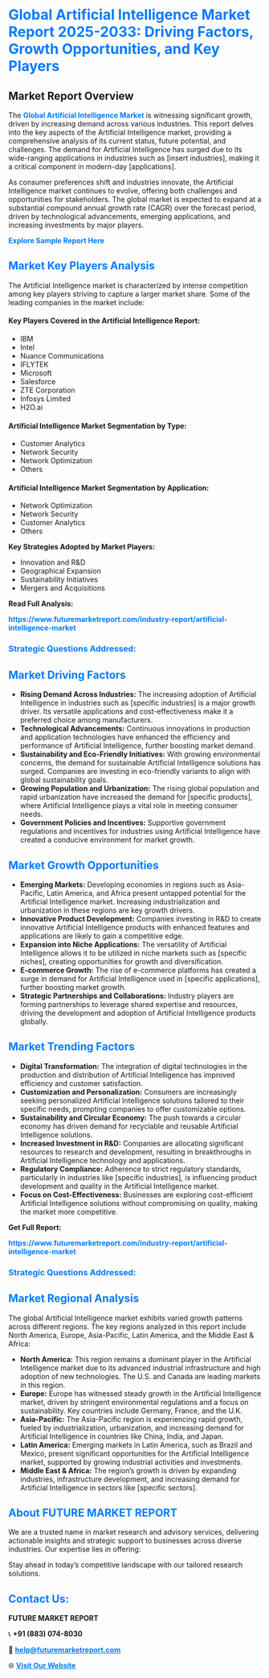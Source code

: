 <h1 style="color: #007BFF;">Global Artificial Intelligence Market Report 2025-2033: Driving Factors, Growth Opportunities, and Key Players</h1>

<section id="overview">
<h2>Market Report Overview</h2>
<p>The <a href="https://www.futuremarketreport.com/industry-report/artificial-intelligence-market" style="color: #007BFF; text-decoration: none;"><strong>Global Artificial Intelligence Market</strong></a> is witnessing significant growth, driven by increasing demand across various industries. This report delves into the key aspects of the Artificial Intelligence market, providing a comprehensive analysis of its current status, future potential, and challenges. The demand for Artificial Intelligence has surged due to its wide-ranging applications in industries such as [insert industries], making it a critical component in modern-day [applications].</p>
<p>As consumer preferences shift and industries innovate, the Artificial Intelligence market continues to evolve, offering both challenges and opportunities for stakeholders. The global market is expected to expand at a substantial compound annual growth rate (CAGR) over the forecast period, driven by technological advancements, emerging applications, and increasing investments by major players.</p>
</section>

<section id="overview">
<p><a href="https://www.futuremarketreport.com/request-sample/reportId=27036" style="color: #007BFF; text-decoration: none;"><strong>Explore Sample Report Here</strong></a></p>
</section>

<section id="key-players">
<h2 style="color: #007BFF;">Market Key Players Analysis</h2>
<p>The Artificial Intelligence market is characterized by intense competition among key players striving to capture a larger market share. Some of the leading companies in the market include:</p>
<h4>Key Players Covered in the Artificial Intelligence Report:</h4>
<ul><li>IBM</li><li>Intel</li><li>Nuance Communications</li><li>IFLYTEK</li><li>Microsoft</li><li>Salesforce</li><li>ZTE Corporation</li><li>Infosys Limited</li><li>H2O.ai</li></ul>
<h4>Artificial Intelligence Market Segmentation by Type:</h4>
<ul><li>Customer Analytics</li><li>Network Security</li><li>Network Optimization</li><li>Others</li></ul>

<h4>Artificial Intelligence Market Segmentation by Application:</h4>
<ul><li>Network Optimization</li><li>Network Security</li><li>Customer Analytics</li><li>Others</li></ul>
<p><strong>Key Strategies Adopted by Market Players:</strong></p>
<ul>
<li>Innovation and R&D</li>
<li>Geographical Expansion</li>
<li>Sustainability Initiatives</li>
<li>Mergers and Acquisitions</li>
</ul>
</section>

<section>
<p><strong>Read Full Analysis: </strong></p><a href="https://www.futuremarketreport.com/industry-report/artificial-intelligence-market" style="color: #007BFF; text-decoration: none;"><strong>https://www.futuremarketreport.com/industry-report/artificial-intelligence-market</strong></a>
<h3 style="color: #007BFF;">Strategic Questions Addressed:</h3>
</section>

<section id="driving-factors">
<h2 style="color: #007BFF;">Market Driving Factors</h2>
<ul>
<li><strong>Rising Demand Across Industries:</strong> The increasing adoption of Artificial Intelligence in industries such as [specific industries] is a major growth driver. Its versatile applications and cost-effectiveness make it a preferred choice among manufacturers.</li>
<li><strong>Technological Advancements:</strong> Continuous innovations in production and application technologies have enhanced the efficiency and performance of Artificial Intelligence, further boosting market demand.</li>
<li><strong>Sustainability and Eco-Friendly Initiatives:</strong> With growing environmental concerns, the demand for sustainable Artificial Intelligence solutions has surged. Companies are investing in eco-friendly variants to align with global sustainability goals.</li>
<li><strong>Growing Population and Urbanization:</strong> The rising global population and rapid urbanization have increased the demand for [specific products], where Artificial Intelligence plays a vital role in meeting consumer needs.</li>
<li><strong>Government Policies and Incentives:</strong> Supportive government regulations and incentives for industries using Artificial Intelligence have created a conducive environment for market growth.</li>
</ul>
</section>

<section id="growth-opportunities">
<h2 style="color: #007BFF;">Market Growth Opportunities</h2>
<ul>
<li><strong>Emerging Markets:</strong> Developing economies in regions such as Asia-Pacific, Latin America, and Africa present untapped potential for the Artificial Intelligence market. Increasing industrialization and urbanization in these regions are key growth drivers.</li>
<li><strong>Innovative Product Development:</strong> Companies investing in R&D to create innovative Artificial Intelligence products with enhanced features and applications are likely to gain a competitive edge.</li>
<li><strong>Expansion into Niche Applications:</strong> The versatility of Artificial Intelligence allows it to be utilized in niche markets such as [specific niches], creating opportunities for growth and diversification.</li>
<li><strong>E-commerce Growth:</strong> The rise of e-commerce platforms has created a surge in demand for Artificial Intelligence used in [specific applications], further boosting market growth.</li>
<li><strong>Strategic Partnerships and Collaborations:</strong> Industry players are forming partnerships to leverage shared expertise and resources, driving the development and adoption of Artificial Intelligence products globally.</li>
</ul>
</section>

<section id="trending-factors">
<h2 style="color: #007BFF;">Market Trending Factors</h2>
<ul>
<li><strong>Digital Transformation:</strong> The integration of digital technologies in the production and distribution of Artificial Intelligence has improved efficiency and customer satisfaction.</li>
<li><strong>Customization and Personalization:</strong> Consumers are increasingly seeking personalized Artificial Intelligence solutions tailored to their specific needs, prompting companies to offer customizable options.</li>
<li><strong>Sustainability and Circular Economy:</strong> The push towards a circular economy has driven demand for recyclable and reusable Artificial Intelligence solutions.</li>
<li><strong>Increased Investment in R&D:</strong> Companies are allocating significant resources to research and development, resulting in breakthroughs in Artificial Intelligence technology and applications.</li>
<li><strong>Regulatory Compliance:</strong> Adherence to strict regulatory standards, particularly in industries like [specific industries], is influencing product development and quality in the Artificial Intelligence market.</li>
<li><strong>Focus on Cost-Effectiveness:</strong> Businesses are exploring cost-efficient Artificial Intelligence solutions without compromising on quality, making the market more competitive.</li>
</ul>
</section>

<section>
<p><strong>Get Full Report: </strong></p><a href="https://www.futuremarketreport.com/industry-report/artificial-intelligence-market" style="color: #007BFF; text-decoration: none;"><strong>https://www.futuremarketreport.com/industry-report/artificial-intelligence-market</strong></a>
<h3 style="color: #007BFF;">Strategic Questions Addressed:</h3>
</section>


<section id="regional-analysis">
<h2 style="color: #007BFF;">Market Regional Analysis</h2>
<p>The global Artificial Intelligence market exhibits varied growth patterns across different regions. The key regions analyzed in this report include North America, Europe, Asia-Pacific, Latin America, and the Middle East & Africa:</p>
<ul>
<li><strong>North America:</strong> This region remains a dominant player in the Artificial Intelligence market due to its advanced industrial infrastructure and high adoption of new technologies. The U.S. and Canada are leading markets in this region.</li>
<li><strong>Europe:</strong> Europe has witnessed steady growth in the Artificial Intelligence market, driven by stringent environmental regulations and a focus on sustainability. Key countries include Germany, France, and the U.K.</li>
<li><strong>Asia-Pacific:</strong> The Asia-Pacific region is experiencing rapid growth, fueled by industrialization, urbanization, and increasing demand for Artificial Intelligence in countries like China, India, and Japan.</li>
<li><strong>Latin America:</strong> Emerging markets in Latin America, such as Brazil and Mexico, present significant opportunities for the Artificial Intelligence market, supported by growing industrial activities and investments.</li>
<li><strong>Middle East & Africa:</strong> The region’s growth is driven by expanding industries, infrastructure development, and increasing demand for Artificial Intelligence in sectors like [specific sectors].</li>
</ul>
</section>

<footer>
<h2 style="color: #007BFF;">About FUTURE MARKET REPORT</h2>
<p>We are a trusted name in market research and advisory services, delivering actionable insights and strategic support to businesses across diverse industries. Our expertise lies in offering:</p>

<p>Stay ahead in today’s competitive landscape with our tailored research solutions.</p>

<h2 style="color: #007BFF;">Contact Us:</h2>
<p><strong>FUTURE MARKET REPORT</strong></p>
<p>📞 <strong>+91 (883) 074-8030</strong></p>
<p>📧 <strong><a href="mailto:help@futuremarketreport.com" style="color: #007BFF;">help@futuremarketreport.com</a></strong></p>
<p>🌐 <strong><a href="https://www.futuremarketreport.com/" style="color: #007BFF;">Visit Our Website</a></strong></p>
</footer>